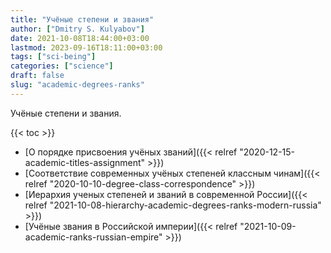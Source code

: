 ```yaml
---
title: "Учёные степени и звания"
author: ["Dmitry S. Kulyabov"]
date: 2021-10-08T18:44:00+03:00
lastmod: 2023-09-16T18:11:00+03:00
tags: ["sci-being"]
categories: ["science"]
draft: false
slug: "academic-degrees-ranks"
---
```


Учёные степени и звания.

<!--more-->

{{< toc >}}

-   [О порядке присвоения учёных званий]({{< relref "2020-12-15-academic-titles-assignment" >}})
-   [Соответствие современных учёных степеней классным чинам]({{< relref "2020-10-10-degree-class-correspondence" >}})
-   [Иерархия ученых степеней и званий в современной России]({{< relref "2021-10-08-hierarchy-academic-degrees-ranks-modern-russia" >}})
-   [Учёные звания в Российской империи]({{< relref "2021-10-09-academic-ranks-russian-empire" >}})
